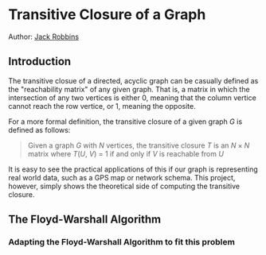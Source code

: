 # Transitive Closure of a Graph 
Author: [Jack Robbins](https://www.github.com/jackr276)

## Introduction
The transitive closue of a directed, acyclic graph can be casually defined as the "reachability matrix" of any given graph. That is, a matrix in which the intersection of any two vertices is either 0, meaning that the column vertice cannot reach the row vertice, or 1, meaning the opposite.    

For a more formal definition, the transitive closure of a given graph $G$ is defined as follows: 
> Given a graph $G$ with $N$ vertices, the transitive closure $T$ is an $N \times N$ matrix where $T$($U$, $V$) = $1$ if and only if $V$ is reachable from $U$

It is easy to see the practical applications of this if our graph is representing real world data, such as a GPS map or network schema. This project, however, simply shows the theoretical side of computing the transitive closure.

## The Floyd-Warshall Algorithm

### Adapting the Floyd-Warshall Algorithm to fit this problem
